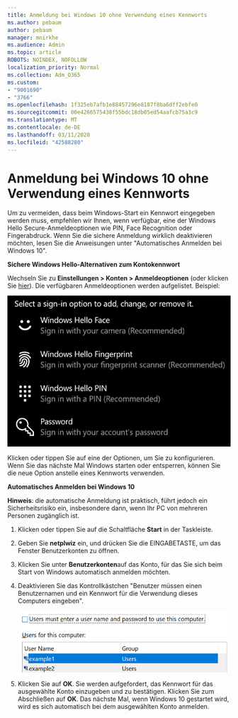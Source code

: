 ```yaml
---
title: Anmeldung bei Windows 10 ohne Verwendung eines Kennworts
ms.author: pebaum
author: pebaum
manager: mnirkhe
ms.audience: Admin
ms.topic: article
ROBOTS: NOINDEX, NOFOLLOW
localization_priority: Normal
ms.collection: Adm_O365
ms.custom:
- "9001690"
- "3766"
ms.openlocfilehash: 1f325eb7afb1e88457296e8187f8ba6dff2ebfe0
ms.sourcegitcommit: 00e4266575438f55bdc18db05ed54aafcb75a3c9
ms.translationtype: MT
ms.contentlocale: de-DE
ms.lasthandoff: 03/11/2020
ms.locfileid: "42588280"
---
```

# <a name="sign-in-to-windows-10-without-using-a-password"></a>Anmeldung bei Windows 10 ohne Verwendung eines Kennworts

Um zu vermeiden, dass beim Windows-Start ein Kennwort eingegeben werden muss, empfehlen wir Ihnen, wenn verfügbar, eine der Windows Hello Secure-Anmeldeoptionen wie PIN, Face Recognition oder Fingerabdruck. Wenn Sie die sichere Anmeldung wirklich deaktivieren möchten, lesen Sie die Anweisungen unter "Automatisches Anmelden bei Windows 10".

**Sichere Windows Hello-Alternativen zum Kontokennwort**

Wechseln Sie zu **Einstellungen > Konten > Anmeldeoptionen** (oder klicken Sie [hier](ms-settings:signinoptions?activationSource=GetHelp)). Die verfügbaren Anmeldeoptionen werden aufgelistet. Beispiel:

![Anmeldeoptionen.](media/sign-in-options.png)

Klicken oder tippen Sie auf eine der Optionen, um Sie zu konfigurieren. Wenn Sie das nächste Mal Windows starten oder entsperren, können Sie die neue Option anstelle eines Kennworts verwenden. 

**Automatisches Anmelden bei Windows 10**

**Hinweis**: die automatische Anmeldung ist praktisch, führt jedoch ein Sicherheitsrisiko ein, insbesondere dann, wenn Ihr PC von mehreren Personen zugänglich ist. 

1. Klicken oder tippen Sie auf die Schaltfläche **Start** in der Taskleiste.

2. Geben Sie **netplwiz** ein, und drücken Sie die EINGABETASTE, um das Fenster Benutzerkonten zu öffnen.

3. Klicken Sie unter **Benutzerkonten**auf das Konto, für das Sie sich beim Start von Windows automatisch anmelden möchten.

4. Deaktivieren Sie das Kontrollkästchen "Benutzer müssen einen Benutzernamen und ein Kennwort für die Verwendung dieses Computers eingeben".

    ![Benutzer müssen eine Option für Benutzername und Kennwort eingeben.](media/users-must-enter-username.png)

5. Klicken Sie auf **OK**. Sie werden aufgefordert, das Kennwort für das ausgewählte Konto einzugeben und zu bestätigen. Klicken Sie zum Abschließen auf **OK**. Das nächste Mal, wenn Windows 10 gestartet wird, wird es sich automatisch bei dem ausgewählten Konto anmelden.
